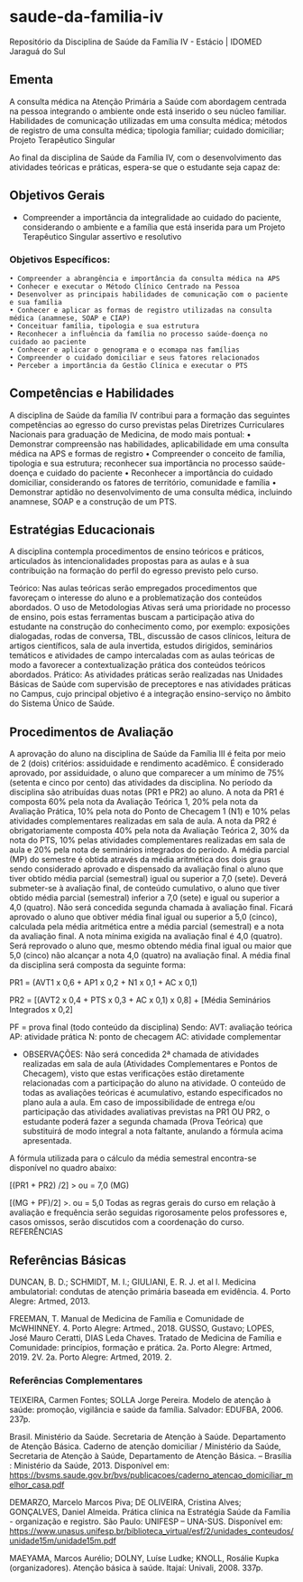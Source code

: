# saude-da-familia-iv
Repositório da Disciplina de Saúde da Família IV - Estácio | IDOMED Jaraguá do Sul

## Ementa
A consulta médica na Atenção Primária a Saúde com abordagem centrada na pessoa integrando o ambiente onde está inserido o seu núcleo familiar. Habilidades de comunicação utilizadas em uma consulta médica; métodos de registro de uma consulta médica; tipologia familiar; cuidado domiciliar; Projeto Terapêutico Singular

Ao final da disciplina de Saúde da Família IV, com o desenvolvimento das atividades teóricas e práticas, espera-se que o estudante seja capaz de: 

## Objetivos Gerais
- Compreender a importância da integralidade ao cuidado do paciente, considerando o ambiente e a família que está inserida para um Projeto Terapêutico Singular assertivo e resolutivo

### Objetivos Específicos: 
    • Compreender a abrangência e importância da consulta médica na APS
    • Conhecer e executar o Método Clínico Centrado na Pessoa
    • Desenvolver as principais habilidades de comunicação com o paciente e sua família
    • Conhecer e aplicar as formas de registro utilizadas na consulta médica (anamnese, SOAP e CIAP)
    • Conceituar família, tipologia e sua estrutura
    • Reconhecer a influência da família no processo saúde-doença no cuidado ao paciente
    • Conhecer e aplicar o genograma e o ecomapa nas famílias
    • Compreender o cuidado domiciliar e seus fatores relacionados
    • Perceber a importância da Gestão Clínica e executar o PTS

## Competências e Habilidades

A disciplina de Saúde da família IV contribui para a formação das seguintes competências ao egresso do curso previstas pelas Diretrizes Curriculares Nacionais para graduação de Medicina, de modo mais pontual: 
    • Demonstrar compreensão nas habilidades, aplicabilidade em uma consulta médica na APS e formas de registro
    • Compreender o conceito de família, tipologia e sua estrutura; reconhecer sua importância no processo saúde-doença e cuidado do paciente
    • Reconhecer a importância do cuidado domiciliar, considerando os fatores de território, comunidade e família
    • Demonstrar aptidão no desenvolvimento de uma consulta médica, incluindo anamnese, SOAP e a construção de um PTS.


## Estratégias Educacionais

A disciplina contempla procedimentos de ensino teóricos e práticos, articulados às intencionalidades propostas para as aulas e à sua contribuição na formação do perfil do egresso previsto pelo curso. 

Teórico: Nas aulas teóricas serão empregados procedimentos que favoreçam o interesse do aluno e a problematização dos conteúdos abordados. O uso de Metodologias Ativas será uma prioridade no processo de ensino, pois estas ferramentas buscam a participação ativa do estudante na construção do conhecimento como, por exemplo: exposições dialogadas, rodas de conversa, TBL, discussão de casos clínicos, leitura de artigos científicos, sala de aula invertida, estudos dirigidos, seminários temáticos e atividades de campo intercaladas com as aulas teóricas de modo a favorecer a contextualização prática dos conteúdos teóricos abordados. 
Prático: As atividades práticas serão realizadas nas Unidades Básicas de Saúde com supervisão de preceptores e nas atividades práticas no Campus, cujo principal objetivo é a integração ensino-serviço no âmbito do Sistema Único de Saúde.

## Procedimentos de Avaliação

A aprovação do aluno na disciplina de Saúde da Família III é feita por meio de 2 (dois) critérios: assiduidade e rendimento acadêmico. 
É considerado aprovado, por assiduidade, o aluno que comparecer a um mínimo de 75% (setenta e cinco por cento) das atividades da disciplina. 
No período da disciplina são atribuídas duas notas (PR1 e PR2) ao aluno. A nota da PR1 é composta 60% pela nota da Avaliação Teórica 1, 20% pela nota da Avaliação Prática, 10% pela nota do Ponto de Checagem 1 (N1) e 10% pelas atividades complementares realizadas em sala de aula.
A nota da PR2 é obrigatoriamente composta 40% pela nota da Avaliação Teórica 2, 30% da nota do PTS, 10% pelas atividades complementares realizadas em sala de aula e 20% pela nota de seminários integrados do período.
 A média parcial (MP) do semestre é obtida através da média aritmética dos dois graus sendo considerado aprovado e dispensado da avaliação final o aluno que tiver obtido média parcial (semestral) igual ou superior a 7,0 (sete). Deverá submeter-se à avaliação final, de conteúdo cumulativo, o aluno que tiver obtido média parcial (semestral) inferior a 7,0 (sete) e igual ou superior a 4,0 (quatro). Não será concedida segunda chamada à avaliação final. Ficará aprovado o aluno que obtiver média final igual ou superior a 5,0 (cinco), calculada pela média aritmética entre a média parcial (semestral) e a nota da avaliação final. A nota mínima exigida na avaliação final é 4,0 (quatro). Será reprovado o aluno que, mesmo obtendo média final igual ou maior que 5,0 (cinco) não alcançar a nota 4,0 (quatro) na avaliação final.
A média final da disciplina será composta da seguinte forma:

PR1 = (AVT1 x 0,6 + AP1 x 0,2 + N1 x 0,1 + AC x 0,1) 

PR2 = [(AVT2 x 0,4 + PTS x 0,3 + AC x 0,1) x 0,8] + [Média Seminários Integrados x 0,2]

PF = prova final (todo conteúdo da disciplina)
Sendo:
AVT: avaliação teórica
AP: atividade prática 
N: ponto de checagem
AC: atividade complementar

* OBSERVAÇÕES: Não será concedida 2ª chamada de atividades realizadas em sala de aula (Atividades Complementares e Pontos de Checagem), visto que estas verificações estão diretamente relacionadas com a participação do aluno na atividade. O conteúdo de todas as avaliações teóricas é acumulativo, estando especificados no plano aula a aula. Em caso de impossibilidade de entrega e/ou participação das atividades avaliativas previstas na PR1 OU PR2, o estudante poderá fazer a segunda chamada (Prova Teórica) que substituirá de modo integral a nota faltante, anulando a fórmula acima apresentada.

A fórmula utilizada para o cálculo da média semestral encontra-se disponível no quadro abaixo:

[(PR1 + PR2) /2] > ou  = 7,0 (MG)

[(MG + PF)/2] >. ou = 5,0
Todas as regras gerais do curso em relação à avaliação e frequência serão seguidas rigorosamente pelos professores e, casos omissos, serão discutidos com a coordenação do curso.
REFERÊNCIAS

## Referências Básicas

DUNCAN, B. D.; SCHMIDT, M. I.; GIULIANI, E. R. J. et al l. Medicina ambulatorial: condutas de atenção primária baseada em evidência. 4. Porto Alegre: Artmed, 2013. 

FREEMAN, T. Manual de Medicina de Família e Comunidade de McWHINNEY. 4. Porto Alegre: Artmed., 2018. 
GUSSO, Gustavo; LOPES, José Mauro Ceratti, DIAS Leda Chaves. Tratado de Medicina de Família e Comunidade: princípios, formação e prática. 2a. Porto Alegre: Artmed, 2019. 2V. 2a. Porto Alegre: Artmed, 2019. 2. 

### Referências Complementares

TEIXEIRA, Carmen Fontes; SOLLA Jorge Pereira.  Modelo de atenção à saúde: promoção, vigilância e saúde da família. Salvador: EDUFBA, 2006. 237p. 

Brasil. Ministério da Saúde. Secretaria de Atenção à Saúde. Departamento de Atenção Básica. Caderno de atenção domiciliar / Ministério da Saúde, Secretaria de Atenção à Saúde, Departamento de Atenção Básica. – Brasília : Ministério da Saúde, 2013. Disponível em: https://bvsms.saude.gov.br/bvs/publicacoes/caderno_atencao_domiciliar_melhor_casa.pdf

DEMARZO, Marcelo Marcos Piva; DE OLIVEIRA, Cristina Alves; GONÇALVES, Daniel Almeida. Prática clínica na Estratégia Saúde da Família - organização e registro. São Paulo: UNIFESP – UNA-SUS. Disponível em: https://www.unasus.unifesp.br/biblioteca_virtual/esf/2/unidades_conteudos/unidade15m/unidade15m.pdf

MAEYAMA, Marcos Aurélio; DOLNY, Luíse Ludke; KNOLL, Rosálie Kupka (organizadores). Atenção básica à saúde. Itajaí: Univali, 2008. 337p.
